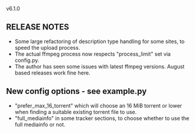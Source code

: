 v6.1.0

## RELEASE NOTES
 - Some large refactoring of description type handling for some sites, to speed the upload process.
 - The actual ffmpeg process now respects "process_limit" set via config.py.
 - The author has seen some issues with latest ffmpeg versions. August based releases work fine here.

## New config options - see example.py
 - "prefer_max_16_torrent" which will choose an 16 MiB torrent or lower when finding a suitable existing torrent file to use.
 - "full_mediainfo" in some tracker sections, to choose whether to use the full mediainfo or not.
